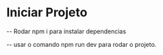 # Iniciar Projeto

-- Rodar npm i para instalar dependencias

-- usar o comando npm run dev para rodar o projeto.

